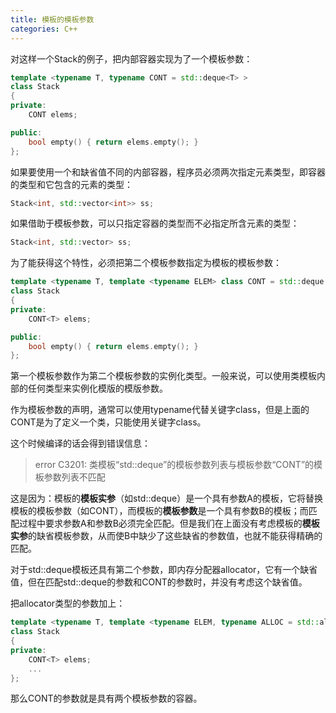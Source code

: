 ```yaml
---
title: 模板的模板参数
categories: C++
---
```


对这样一个Stack的例子，把内部容器实现为了一个模板参数：
``` C++
template <typename T, typename CONT = std::deque<T> >
class Stack
{
private:
	CONT elems;

public:
	bool empty() { return elems.empty(); }
};
```
如果要使用一个和缺省值不同的内部容器，程序员必须两次指定元素类型，即容器的类型和它包含的元素的类型：
``` C++
Stack<int, std::vector<int>> ss;
```
如果借助于模板参数，可以只指定容器的类型而不必指定所含元素的类型：
``` C++
Stack<int, std::vector> ss;
```
为了能获得这个特性，必须把第二个模板参数指定为模板的模板参数：
``` C++
template <typename T, template <typename ELEM> class CONT = std::deque >
class Stack
{
private:
	CONT<T> elems;

public:
	bool empty() { return elems.empty(); }
};
```
第一个模板参数作为第二个模板参数的实例化类型。一般来说，可以使用类模板内部的任何类型来实例化模版的模版参数。

作为模板参数的声明，通常可以使用typename代替关键字class，但是上面的CONT是为了定义一个类，只能使用关键字class。

这个时候编译的话会得到错误信息：
> error C3201: 类模板“std::deque”的模板参数列表与模板参数“CONT”的模板参数列表不匹配

这是因为：模板的**模板实参**（如std::deque）是一个具有参数A的模板，它将替换模板的模板参数（如CONT），而模板的**模板参数**是一个具有参数B的模板；而匹配过程中要求参数A和参数B必须完全匹配。但是我们在上面没有考虑模板的**模板实参**的缺省模板参数，从而使B中缺少了这些缺省的参数值，也就不能获得精确的匹配。

对于std::deque模板还具有第二个参数，即内存分配器allocator，它有一个缺省值，但在匹配std::deque的参数和CONT的参数时，并没有考虑这个缺省值。

把allocator类型的参数加上：
``` C++
template <typename T, template <typename ELEM, typename ALLOC = std::allocator<ELEM> > class CONT = std::deque >
class Stack
{
private:
	CONT<T> elems;
    ...
};
```
那么CONT的参数就是具有两个模板参数的容器。